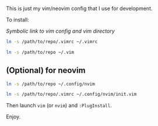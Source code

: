 This is just my vim/neovim config that I use for development. 

To install:

_Symbolic link to vim config and vim directory_

```bash
ln -s /path/to/repo/.vimrc ~/.vimrc
```

```bash
ln -s /path/to/repo ~/.vim
```

## (Optional) for neovim

```bash
ln -s /path/to/repo ~/.config/nvim
```

```bash
ln -s /path/to/repo/.vimrc ~/.config/nvim/init.vim
```

Then launch `vim` (or `nvim`) and `:PlugInstall`.

Enjoy.
